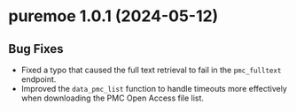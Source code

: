 # puremoe 1.0.1 (2024-05-12)

## Bug Fixes
- Fixed a typo that caused the full text retrieval to fail in the `pmc_fulltext` endpoint.
- Improved the `data_pmc_list` function to handle timeouts more effectively when downloading the PMC Open Access file list.
